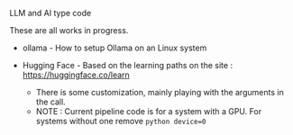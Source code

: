 LLM and AI type code

These are all works in progress.

  - ollama - How to setup Ollama on an Linux system  

  - Hugging Face - Based on the learning paths on the site : https://huggingface.co/learn  
    - There is some customization, mainly playing with the arguments in the call.  
    - NOTE :  Current pipeline code is for a system with a GPU. For systems without one remove
          ```python
          device=0
          ```
